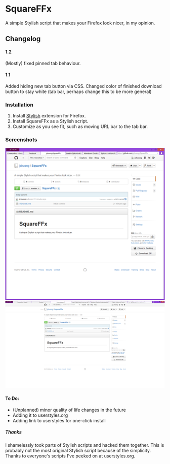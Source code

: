 SquareFFx
=========

A simple Stylish script that makes your Firefox look nicer, in my opinion.

Changelog
---------
#### 1.2
(Mostly) fixed pinned tab behaviour.

#### 1.1
Added hiding new tab button via CSS.
Changed color of finished download button to stay white (tab bar, perhaps change this to be more general)



### Installation 

1. Install [Stylish][1] extension for Firefox.
2. Install SquareFFx as a Stylish script.
3. Customize as you see fit, such as moving URL bar to the tab bar.

### Screenshots
![Windowed mode](https://github.com/jchuong/SquareFFx/raw/master/windowed.png "Windowed")
![Maximized](https://github.com/jchuong/SquareFFx/raw/master/max.png "Maximized")

[1]: https://addons.mozilla.org/en-US/firefox/addon/stylish/

#### To Do:
- (Unplanned) minor quality of life changes in the future
- Adding it to userstyles.org
- Adding link to userstyles for one-click install

##### Thanks
I shamelessly took parts of Stylish scripts and hacked them together.  This is probably not the most original Stylish script because of the simplicity.  Thanks to everyone's scripts I've peeked on at userstyles.org.
